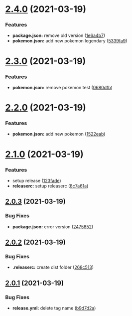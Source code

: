 # [2.4.0](https://github.com/oscles/pokemon-names/compare/v2.3.0...v2.4.0) (2021-03-19)


### Features

* **package.json:** remove old version ([1e6a4b7](https://github.com/oscles/pokemon-names/commit/1e6a4b76bc8e15a135125e3e9e2e4a822fe15243))
* **pokemon.json:** add new pokemon legendary ([5339fa9](https://github.com/oscles/pokemon-names/commit/5339fa9a42043dccffb9d6b8d3f72f7ace30c721))

# [2.3.0](https://github.com/oscles/pokemon-names/compare/v2.2.0...v2.3.0) (2021-03-19)


### Features

* **pokemon.json:** remove pokemon test ([0680dfb](https://github.com/oscles/pokemon-names/commit/0680dfb90649367b09fdce949ae044bc24ecd196))

# [2.2.0](https://github.com/oscles/pokemon-names/compare/v2.1.0...v2.2.0) (2021-03-19)


### Features

* **pokemon.json:** add new pokemon ([1522eab](https://github.com/oscles/pokemon-names/commit/1522eab7d2bf70189f9e4302a1feeff2c8e4a91b))

# [2.1.0](https://github.com/oscles/pokemon-names/compare/v2.0.3...v2.1.0) (2021-03-19)


### Features

* setup release ([123fade](https://github.com/oscles/pokemon-names/commit/123fadea55f7dcec3e4c0ed02d6c73553216fd4b))
* **releaserc:** setup releaserc ([8c7a61a](https://github.com/oscles/pokemon-names/commit/8c7a61ad37bb1e0389667dd210ba2ee6da60ba17))

## [2.0.3](https://github.com/oscles/pokemon-names/compare/v2.0.2...v2.0.3) (2021-03-19)


### Bug Fixes

* **package.json:** error version ([2475852](https://github.com/oscles/pokemon-names/commit/2475852181241214269b3f10d48c1f3c9bdcfd54))

## [2.0.2](https://github.com/oscles/pokemon-names/compare/v2.0.1...v2.0.2) (2021-03-19)


### Bug Fixes

* **.releaserc:** create dist folder ([268c513](https://github.com/oscles/pokemon-names/commit/268c513340a83a84f1f81a65af77f28db56e7bcd))

## [2.0.1](https://github.com/oscles/pokemon-names/compare/v2.0.0...v2.0.1) (2021-03-19)


### Bug Fixes

* **release.yml:** delete tag name ([b9d7d2a](https://github.com/oscles/pokemon-names/commit/b9d7d2a466e5f7c305c8512d25065ac21370e99d))
